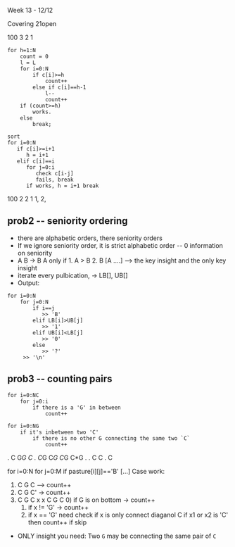 Week 13 - 12/12 

Covering 21open

100 3 2 1
```
for h=1:N
    count = 0
    l = L
    for i=0:N
        if c[i]>=h
            count++
        else if c[i]==h-1
            l--
            count++
    if (count>=h)
        works.
    else
        break;
```    

```
sort
for i=0:N
   if c[i]>=i+1
      h = i+1
   elif c[i]==i
      for j=0:i
         check c[i-j]
         fails, break
      if works, h = i+1 break   
```

100 2 2 1
1, 2, 

## prob2 -- seniority ordering

* there are alphabetic orders, there seniority orders
* If we ignore seniority order, it is strict alphabetic order -- 0 information on seniority
* A B -> B A only if 1. A > B 2. B [A ....] --> the key insight and the only key insight
* iterate every pulbication, -> LB[], UB[]
* Output:
```
for i=0:N
    for j=0:N
        if i==j
           >> 'B'
        elif LB[i]>UB[j]
           >> '1'
        elif UB[i]<LB[j]
           >> '0'
        else
           >> '?'
     >> '\n'                 
```

## prob3 -- counting pairs
```
for i=0:NC
    for j=0:i
        if there is a 'G' in between
            count++
```
```
for i=0:NG
    if it's inbetween two 'C'
        if there is no other G connecting the same two `C`
            count++
```

. C G*G C
. C*G C*G
C*G C*G .
. C C . C

for i=0:N
    for j=0:M
        if pasture[i][j]=='B'
            [...]
Case work:
1. C G C --> count++
2. C G C' -> count++
3. C G    C x
   x C    G C
   0) if G is on bottom -> count++
   1) if x != 'G' -> count++
   2) if x == 'G'
       need check if x is only connect diaganol C
       if x1 or x2 is 'C' then count++
       if skip
* ONLY insight you need: Two `G` may be connecting the same pair of `C`

